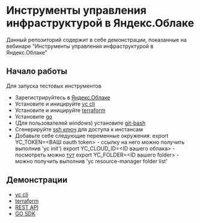 # Инструменты управления инфраструктурой в Яндекс.Облаке

Данный репозиторий содержит в себе демонстрации, показанные на вебинаре "Инструменты управления инфраструктурой в Яндекс.Облаке"


## Начало работы

Для запуска тестовых инструментов

* Зарегистрируйтесь в [Яндекс.Облаке](https://cloud.yandex.ru)
* Установите и иницируйте [yc cli](https://cloud.yandex.ru/docs/cli/quickstart)
* Установите и иницируйте [terraform](https://www.terraform.io/downloads.html)
* Установите [go](https://www.terraform.io/downloads.html)
* (Для пользователей windows) установите [git-bash](https://gitforwindows.org)
* Сгенерируйте [ssh ключ](https://git-scm.com/book/ru/v1/Git-на-сервере-Создание-открытого-SSH-ключа) для доступа к инстансам
* Добавьте себе следующие переменные окружения:
export YC_TOKEN=<ВАШ oauth token> - ссылку на него можно получить выполнив 'yc init')
export YC_CLOUD_ID=<ID вашего облака> - посмотреть можно [тут](https://console.cloud.yandex.ru/?section=info)
export YC_FOLDER=<ID вашего folder> - можно получить выполнив 'yc resource-manager folder list'


## Демонстрации


* [yc cli](01-cli/)
* [terraform](02-terraform/)
* [REST API](03-rest/)
* [GO SDK](04-go/)
